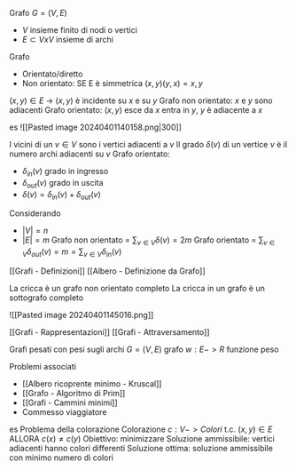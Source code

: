 Grafo $G=(V, E)$
- $V$ insieme finito di nodi o vertici
- $E \subset V x V$ insieme di archi

Grafo
- Orientato/diretto
- Non orientato: SE E è simmetrica $(x, y) (y, x) = {x, y}$

$(x, y) \in E$ -> $(x, y)$ è incidente su $x$ e su $y$
Grafo non orientato: $x$ e $y$ sono adiacenti
Grafo orientato: $(x, y)$ esce da $x$ entra in $y$, $y$ è adiacente a $x$

es
![[Pasted image 20240401140158.png|300]]

I vicini di un $v \in V$ sono i vertici adiacenti a $v$
Il grado $\delta(v)$ di un vertice $v$ è il numero archi adiacenti su $v$
Grafo orientato:
- $\delta_{in}(v)$ grado in ingresso
- $\delta_{out}(v)$ grado in uscita
- $\delta(v)= \delta_{in}(v)+\delta_{out}(v)$

Considerando
- $|V|=n$
- $|E|=m$
Grafo non orientato = $\sum_{v \in V} \delta(v)= 2m$
Grafo orientato = $\sum_{v \in V} \delta_{out}(v)= m = \sum_{v \in V} \delta_{in}(v)$

[[Grafi - Definizioni]]
[[Albero - Definizione da Grafo]]

La cricca è un grafo non orientato completo
La cricca in un grafo è un sottografo completo

![[Pasted image 20240401145016.png]]

[[Grafi - Rappresentazioni]]
[[Grafi - Attraversamento]]

Grafi pesati con pesi sugli archi
$G= (V, E)$ grafo
$w: E -> R$ funzione peso

Problemi associati
- [[Albero ricoprente minimo - Kruscal]]
- [[Grafo - Algoritmo di Prim]]
- [[Grafi - Cammini minimi]]
- Commesso viaggiatore

es
Problema della colorazione
Colorazione $c: V -> Colori$ t.c. $(x, y) \in E$ ALLORA $c(x)\neq c(y)$
Obiettivo: minimizzare 
Soluzione ammissibile: vertici adiacenti hanno colori differenti
Soluzione ottima: soluzione ammissibile con minimo numero di colori